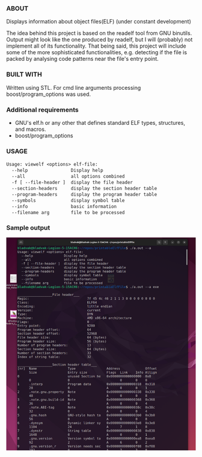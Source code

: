 ### ABOUT 
Displays information about object files(ELF)
(under constant development)

The idea behind this project is based on the readelf tool from GNU binutils. Output might look like the one produced by readelf, but I will (probably) not implement all of its functionality. That being said, this project will include some of the more sophisticated functionalities, e.g. detecting if the file is packed by analysing code patterns near the file's entry point.

### BUILT WITH
Written using STL. For cmd line arguments processing boost/program_options was used.

### Additional requirements
* GNU's elf.h or any other that defines standard ELF types, structures, and macros.
* boost/program_options

### USAGE
```
Usage: viewelf <options> elf-file:
  --help                Display help
  --all                 all options combined
  -f [ --file-header ]  display the file header
  --section-headers     display the section header table
  --program-headers     display the program header table
  --symbols             display symbol table
  --info                basic information
  --filename arg        file to be processed
  ```

  ### Sample output
  ![.](cmd.png)